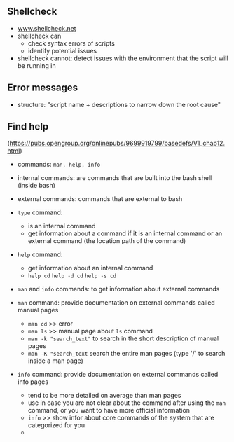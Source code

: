## Shellcheck
- www.shellcheck.net
- shellcheck can
  - check syntax errors of scripts
  - identify potential issues
- shellcheck cannot: detect issues with the environment that the script will be running in

## Error messages
- structure: "script name + descriptions to narrow down the root cause"


## Find help
(https://pubs.opengroup.org/onlinepubs/9699919799/basedefs/V1_chap12.html)
- commands: `man, help, info`
- internal commands: are commands that are built into the bash shell (inside bash)
- external commands: commands that are external to bash
- `type` command: 
  * is an internal command
  * get information about a command if it is an internal command or an external command (the location path of the command)
- `help` command:
  * get information about an internal command
  * `help cd` `help -d cd` `help -s cd`

- `man` and `info` commands: to get information about external commands
* `man` command: provide documentation on external commands called manual pages
  * `man cd` >> error
  * `man ls` >> manual page about `ls` command
  * `man -k "search_text"` to search in the short description of manual pages
  * `man -K "search_text` search the entire man pages
  (type '/' to search inside a man page)

* `info` command: provide documentation on external commands called info pages
  * tend to be more detailed on average than man pages
  * use in case you are not clear about the command after using the `man` command, or you want to have more official information
  * `info` >> show infor about core commands of the system that are categorized for you
  * 